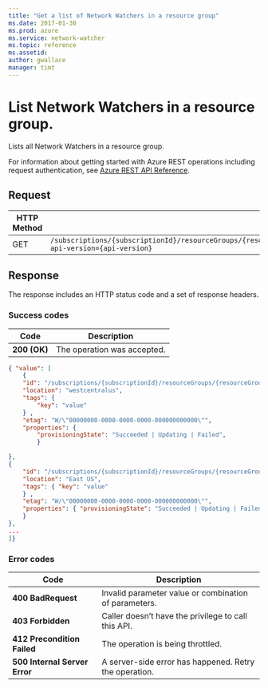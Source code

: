 ```yaml
---
title: "Get a list of Network Watchers in a resource group"
ms.date: 2017-01-30
ms.prod: azure
ms.service: network-watcher
ms.topic: reference
ms.assetid: 
author: gwallace
manager: timt
---
```


# List Network Watchers in a resource group.

Lists all Network Watchers in a resource group.

For information about getting started with Azure REST operations including request authentication, see [Azure REST API Reference](../../index.md).

## Request

| HTTP Method | URI|  
| ----------- |----|  
| GET | `/subscriptions/{subscriptionId}/resourceGroups/{resourceGroupName}/providers/Microsoft.Network/networkWatchers?api-version={api-version}` |

## Response  

The response includes an HTTP status code and a set of response headers.

### Success codes

| Code | Description |
| ---- | ----------- |
| **200 (OK)** | The operation was accepted. | 

```json
{ "value": [ 
    { 
    "id": "/subscriptions/{subscriptionId}/resourceGroups/{resourceGroupName}/providers/Microsoft.Network/networkWatchers/{networkWatcherName} ", 
    "location": "westcentralus", 
    "tags": { 
        "key": "value" 
    } , 
    "etag": "W/\"00000000-0000-0000-0000-000000000000\"", 
    "properties": { 
        "provisioningState": "Succeeded | Updating | Failed", 
        }

}, 
{ 
    "id": "/subscriptions/{subscriptionId}/resourceGroups/{resourceGroupName}/providers/Microsoft.Network/networkWatchers/{networkWatcherName} ", 
    "location": "East US", 
    "tags": { "key": "value" 
    } , 
    "etag": "W/\"00000000-0000-0000-0000-000000000000\"", 
    "properties": { "provisioningState": "Succeeded | Updating | Failed", 
    } 
},
...
]}
```
### Error codes

| Code | Description |
| ---- | ----------- |
| **400 BadRequest** | Invalid parameter value or combination of parameters. | 
| **403 Forbidden** | Caller doesn’t have the privilege to call this API. |
| **412 Precondition Failed** | The operation is being throttled. |
| **500 Internal Server Error** |  A server-side error has happened. Retry the operation. |     


 